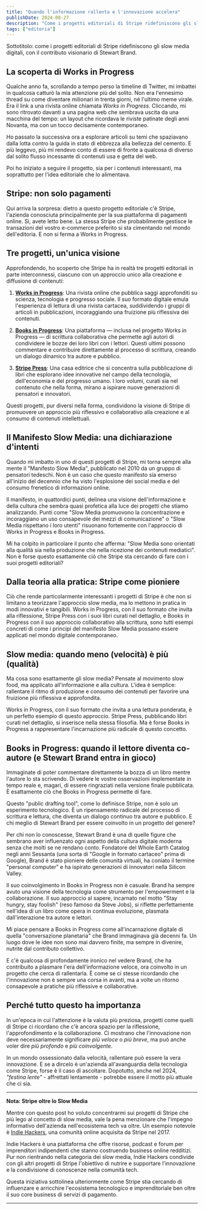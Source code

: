 ```yaml
---
title: "Quando l'informazione rallenta e l'innovazione accelera"
publishDate: 2024-08-27
description: "Come i progetti editoriali di Stripe ridefiniscono gli slow media digitali, con il contributo visionario di Stewart Brand."
tags: ["editoria"]
---
```


Sottotitolo: come i progetti editoriali di Stripe ridefiniscono gli slow media digitali, con il contributo visionario di Stewart Brand.

## La scoperta di Works in Progress

Qualche anno fa, scrollando a tempo perso la timeline di Twitter, mi imbattei in qualcosa catturò la mia attenzione più del solito. Non era l'ennesimo thread su come diventare milionari in trenta giorni, né l'ultimo meme virale. Era il link a una rivista online chiamata _Works in Progress_. Cliccando, mi sono ritrovato davanti a una pagina web che sembrava uscita da una macchina del tempo: un layout che ricordava le riviste patinate degli anni Novanta, ma con un tocco decisamente contemporaneo.

Ho passato la successiva ora a esplorare articoli su temi che spaziavano dalla lotta contro la guida in stato di ebbrezza alla bellezza del cemento. E più leggevo, più mi rendevo conto di essere di fronte a qualcosa di diverso dal solito flusso incessante di contenuti usa e getta del web.

Poi ho iniziato a seguire il progetto, sia per i contenuti interessanti, ma soprattutto per l'idea editoriale che lo alimentava.

## Stripe: non solo pagamenti

Qui arriva la sorpresa: dietro a questo progetto editoriale c'è Stripe, l'azienda conosciuta principalmente per la sua piattaforma di pagamenti online. Sì, avete letto bene. La stessa Stripe che probabilmente gestisce le transazioni del vostro e-commerce preferito si sta cimentando nel mondo dell'editoria. E non si ferma a Works in Progress.

## Tre progetti, un'unica visione

Approfondendo, ho scoperto che Stripe ha in realtà tre progetti editoriali in parte interconnessi, ciascuno con un approccio unico alla creazione e diffusione di contenuti:

1. [**Works in Progress**](https://worksinprogress.co/): Una rivista online che pubblica saggi approfonditi su scienza, tecnologia e progresso sociale. Il suo formato digitale emula l'esperienza di lettura di una rivista cartacea, suddividendo i gruppi di articoli in pubblicazioni, incoraggiando una fruizione più riflessiva dei contenuti.

2. [**Books in Progress**](https://books.worksinprogress.co/): Una piattaforma — inclusa nel progetto Works in Progress — di scrittura collaborativa che permette agli autori di condividere le bozze dei loro libri con i lettori. Questi ultimi possono commentare e contribuire direttamente al processo di scrittura, creando un dialogo dinamico tra autore e pubblico.

3. [**Stripe Press**](https://press.stripe.com/): Una casa editrice che si concentra sulla pubblicazione di libri che esplorano idee innovative nel campo della tecnologia, dell'economia e del progresso umano. I loro volumi, curati sia nel contenuto che nella forma, mirano a ispirare nuove generazioni di pensatori e innovatori.

Questi progetti, pur diversi nella forma, condividono la visione di Stripe di promuovere un approccio più riflessivo e collaborativo alla creazione e al consumo di contenuti intellettuali.

## Il Manifesto Slow Media: una dichiarazione d'intenti

Quando mi imbatto in uno di questi progetti di Stripe, mi torna sempre alla mente il "Manifesto Slow Media", pubblicato nel 2010 da un gruppo di pensatori tedeschi. Non è un caso che questo manifesto sia emerso all'inizio del decennio che ha visto l'esplosione dei social media e del consumo frenetico di informazioni online.

Il manifesto, in quattordici punti, delinea una visione dell'informazione e della cultura che sembra quasi profetica alla luce dei progetti che stiamo analizzando. Punti come "Slow Media promuovono la concentrazione e incoraggiano un uso consapevole dei mezzi di comunicazione" o "Slow Media rispettano i loro utenti" risuonano fortemente con l'approccio di Works in Progress e Books in Progress.

Mi ha colpito in particolare il punto che afferma: "Slow Media sono orientati alla qualità sia nella produzione che nella ricezione dei contenuti mediatici". Non è forse questo esattamente ciò che Stripe sta cercando di fare con i suoi progetti editoriali?

## Dalla teoria alla pratica: Stripe come pioniere

Ciò che rende particolarmente interessanti i progetti di Stripe è che non si limitano a teorizzare l'approccio slow media, ma lo mettono in pratica in modi innovativi e tangibili. Works in Progress, con il suo formato che invita alla riflessione, Stripe Press con i suoi libri curati nel dettaglio, e Books in Progress con il suo approccio collaborativo alla scrittura, sono tutti esempi concreti di come i principi del manifesto Slow Media possano essere applicati nel mondo digitale contemporaneo.

## Slow media: quando meno (velocità) è più (qualità)

Ma cosa sono esattamente gli slow media? Pensate al movimento slow food, ma applicato all'informazione e alla cultura. L'idea è semplice: rallentare il ritmo di produzione e consumo dei contenuti per favorire una fruizione più riflessiva e approfondita.

Works in Progress, con il suo formato che invita a una lettura ponderata, è un perfetto esempio di questo approccio. Stripe Press, pubblicando libri curati nel dettaglio, si inserisce nella stessa filosofia. Ma è forse Books in Progress a rappresentare l'incarnazione più radicale di questo concetto.

## Books in Progress: quando il lettore diventa co-autore (e Stewart Brand entra in gioco)

Immaginate di poter commentare direttamente la bozza di un libro mentre l'autore lo sta scrivendo. Di vedere le vostre osservazioni implementate in tempo reale e, magari, di essere ringraziati nella versione finale pubblicata. È esattamente ciò che Books in Progress permette di fare.

Questo "public drafting tool", come lo definisce Stripe, non è solo un esperimento tecnologico. È un ripensamento radicale del processo di scrittura e lettura, che diventa un dialogo continuo tra autore e pubblico. E chi meglio di Stewart Brand per essere coinvolto in un progetto del genere?

Per chi non lo conoscesse, Stewart Brand è una di quelle figure che sembrano aver influenzato ogni aspetto della cultura digitale moderna senza che molti se ne rendano conto. Fondatore del Whole Earth Catalog negli anni Sessanta (una sorta di "Google in formato cartaceo" prima di Google), Brand è stato pioniere delle comunità virtuali, ha coniato il termine "personal computer" e ha ispirato generazioni di innovatori nella Silicon Valley.

Il suo coinvolgimento in Books in Progress non è casuale. Brand ha sempre avuto una visione della tecnologia come strumento per l'empowerment e la collaborazione. Il suo approccio al sapere, incarnato nel motto "Stay hungry, stay foolish" (reso famoso da Steve Jobs), si riflette perfettamente nell'idea di un libro come opera in continua evoluzione, plasmata dall'interazione tra autore e lettori.

Mi piace pensare a Books in Progress come all'incarnazione digitale di quella "conversazione planetaria" che Brand immaginava già decenni fa. Un luogo dove le idee non sono mai davvero finite, ma sempre in divenire, nutrite dal contributo collettivo.

E c'è qualcosa di profondamente ironico nel vedere Brand, che ha contribuito a plasmare l'era dell'informazione veloce, ora coinvolto in un progetto che cerca di rallentarla. È come se ci stesse ricordando che l'innovazione non è sempre una corsa in avanti, ma a volte un ritorno consapevole a pratiche più riflessive e collaborative.

## Perché tutto questo ha importanza

In un'epoca in cui l'attenzione è la valuta più preziosa, progetti come quelli di Stripe ci ricordano che c'è ancora spazio per la riflessione, l'approfondimento e la collaborazione. Ci mostrano che l'innovazione non deve necessariamente significare _più veloce_ o _più breve_, ma può anche voler dire _più profondo_ e _più coinvolgente_.

In un mondo ossessionato dalla velocità, rallentare può essere la vera innovazione. E se a dircelo è un'azienda all'avanguardia della tecnologia come Stripe, forse è il caso di ascoltare. Dopotutto, anche nel 2024, _"festina lente"_ - affrettati lentamente - potrebbe essere il motto più attuale che ci sia.

---

**Nota: Stripe oltre lo Slow Media**

Mentre con questo post ho voluto concentrarmi sui progetti di Stripe che più lego al concetto di slow media, vale la pena menzionare che l'impegno informativo dell'azienda nell'ecosistema tech va oltre. Un esempio notevole è [Indie Hackers](https://www.indiehackers.com/), una comunità online acquisita da Stripe nel 2017. 

Indie Hackers è una piattaforma che offre risorse, podcast e forum per imprenditori indipendenti che stanno costruendo business online redditizi. Pur non rientrando nella categoria dei slow media, Indie Hackers condivide con gli altri progetti di Stripe l'obiettivo di nutrire e supportare l'innovazione e la condivisione di conoscenze nella comunità tech.

Questa iniziativa sottolinea ulteriormente come Stripe stia cercando di influenzare e arricchire l'ecosistema tecnologico e imprenditoriale ben oltre il suo core business di servizi di pagamento.

---
